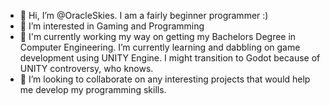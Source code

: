 - 👋 Hi, I’m @OracleSkies. I am a fairly beginner programmer :)
- 👀 I’m interested in Gaming and Programming
- 🌱 I'm currently working my way on getting my Bachelors Degree in Computer Engineering. I’m currently learning and dabbling on game development using UNITY Engine. I might transition to Godot because of UNITY controversy, who knows.
- 💞️ I’m looking to collaborate on any interesting projects that would help me develop my programming skills.

<!---
OracleSkies/OracleSkies is a ✨ special ✨ repository because its `README.md` (this file) appears on your GitHub profile.
You can click the Preview link to take a look at your changes.
--->
